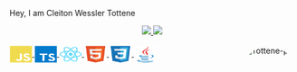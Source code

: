 Hey, I am Cleiton Wessler Tottene

<div align="center">
  <a href="https://github.com/tottene">
  <img height="180em" src="https://github-readme-stats.vercel.app/api?username=tottene&show_icons=true&theme=dracula&include_all_commits=true&count_private=true"/>
  <img height="180em" src="https://github-readme-stats.vercel.app/api/top-langs/?username=tottene&layout=compact&langs_count=7&theme=dracula"/>
</div>
<div style="display: inline_block"><br>
  <img align="center" alt="Tottene-Js" height="30" width="40" src="https://raw.githubusercontent.com/devicons/devicon/master/icons/javascript/javascript-plain.svg">
  <img align="center" alt="Tottene-Ts" height="30" width="40" src="https://raw.githubusercontent.com/devicons/devicon/master/icons/typescript/typescript-plain.svg">
  <img align="center" alt="Tottene-React" height="30" width="40" src="https://raw.githubusercontent.com/devicons/devicon/master/icons/react/react-original.svg">
  <img align="center" alt="Tottene-HTML" height="30" width="40" src="https://raw.githubusercontent.com/devicons/devicon/master/icons/html5/html5-original.svg">
  <img align="center" alt="Tottene-CSS" height="30" width="40" src="https://raw.githubusercontent.com/devicons/devicon/master/icons/css3/css3-original.svg">
  <img align="center" alt="Tottene-Java" height="30" width="40" src="https://raw.githubusercontent.com/devicons/devicon/master/icons/java/java-original.svg">
  <img align="right" alt="Tottene-pic" height="150" style="border-radius:50px;" src="https://avatars.githubusercontent.com/u/45087275">
</div>
